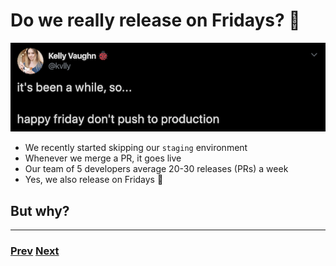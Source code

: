 # Do we really release on Fridays? 🤔

![don't release tweet](https://github.com/erik-beus/cph-react/raw/master/assets/noproduction.png)

- We recently started skipping our `staging` environment
- Whenever we merge a PR, it goes live
- Our team of 5 developers average 20-30 releases (PRs) a week
- Yes, we also release on Fridays 🤘

## **But why?**

---

### [Prev](./02.md) [Next](./04.md)
